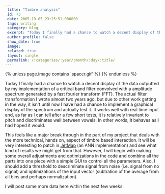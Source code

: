 ```yaml
---
 title: "Timbre analysis"
 id: 73
 date: 2005-10-05 23:25:51.000000
 tags: writing
 category: blog
 excerpt: "Today I finally had a chance to watch a decent display of the data outputted by my implementation of a critical band filter convolved with a amplitude spectrum generated by a fast fourier transform (F..."
 author_profile: false
 show_date: true
 image: 
 related: true
 layout: single
 permalink: /:categories/:year/:month/:day/:title/
---
```

{% unless page.image contains 'spacer.gif' %}
{% endunless %}

Today I finally had a chance to watch a decent display of the data outputted by my implementation of a critical band filter convolved with a amplitude spectrum generated by a fast fourier transform (FFT). The actual filter transformation I wrote almost two years ago, but due to other work getting in the way, it isn't until now I have had a chance to implement a graphical display of the spectrum and actually test it. It works well with real time input and, as far as I can tell after a few short tests, it is relatively invariant to pitch and discriminates well between vowels. In other words; it behaves as I had hoped it would.


This feels like a major break through in the part of my project that deals with the more technical, hands on, aspect of timbre based interaction. It will be very interesting to patch in <a href="http://dphs10.saclay.cea.fr/Spp/Experiences/OPAL/opalcern/nnbegin.html">JetMap</a> (an ANN implementation) and see what kind of results we might get from that. However, I will begin with making some overall adjustments and optimizations in the code and combine all the parts into one piece with a simple GUI to control all the parameters. Also, I should add a threshold to descriminate signal from noise (i.e. signal from no signal) and optimizations of the input vector (subtration of the average from all bins and perhaps normalization).



I will post some more data here within the next few weeks. 
